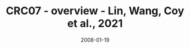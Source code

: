 ---
title: CRC07 - overview - Lin, Wang, Coy et al., 2021
image: https://labsyspharm.github.io/HTA-CRCATLAS-1/images/thumbnail-crc07-overview.jpg
date: '2008-01-19'
minerva_link: https://labsyspharm.github.io/HTA-CRCATLAS-1/minerva/crc07-overview.html
info_link: null
show_page_link: false
---
